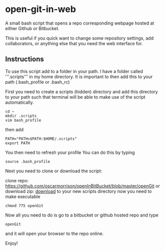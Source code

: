 open-git-in-web
===============
A small bash script that opens a repo corresponding webpage hosted at either Github or Bitbucket. 

This is useful if you quick want to change some repository settings, add collaborators, or anything else that you need the web interface for. 

## Instructions ##

To use this script add to a folder in your path. I have a folder called '''.scripts''' in my home directory. 
It is important to then add this to your path (.bash_profile or .bash_rc)

First you need to create a scripts (hidden) directory and add this directory to your path such that terminal will be able to make use of the script automatically. 

```
cd ~
mkdir .scripts
vim bash_profile
```

then add 
```
PATH="PATH=$PATH:$HOME/.scripts" 
export PATH
```
You then need to refresh your profile
You can do this by typing
```
source .bash_profile
```

Next you need to clone or download the script:

clone repo:    https://github.com/oscarmorrison/openInBitBucket/blob/master/openGit
or download zip: [download](https://github.com/oscarmorrison/open-git-in-web/archive/master.zip)
to your new scripts directory
now you need to make executable
```
chmod 775 openGit
```

Now all you need to do is go to a bitbucket or github hosted repo and type
```
openGit
```
and it will open your browser to the repo online.

Enjoy!
